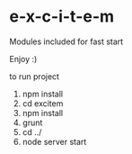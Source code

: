 # e-x-c-i-t-e-m


Modules included for fast start

Enjoy :)


to run project

1. npm install
2. cd excitem 
3. npm install
4. grunt
5. cd ../
6. node server start


